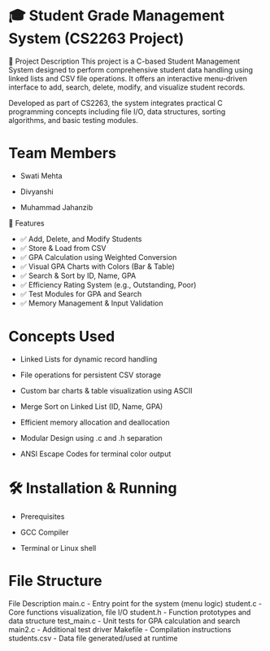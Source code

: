 # 🎓 Student Grade Management System (CS2263 Project)
📌 Project Description
This project is a C-based Student Management System designed to perform comprehensive student data handling using linked lists and CSV file operations. It offers an interactive menu-driven interface to add, search, delete, modify, and visualize student records.

Developed as part of CS2263, the system integrates practical C programming concepts including file I/O, data structures, sorting algorithms, and basic testing modules.
#  Team Members
 - Swati Mehta

 - Divyanshi

 - Muhammad Jahanzib

🚀 Features
- ✅ Add, Delete, and Modify Students
- ✅ Store & Load from CSV
- ✅ GPA Calculation using Weighted Conversion
- ✅ Visual GPA Charts with Colors (Bar & Table)
- ✅ Search & Sort by ID, Name, GPA
- ✅ Efficiency Rating System (e.g., Outstanding, Poor)
- ✅ Test Modules for GPA and Search
- ✅ Memory Management & Input Validation

# Concepts Used
- Linked Lists for dynamic record handling

- File operations for persistent CSV storage

- Custom bar charts & table visualization using ASCII

- Merge Sort on Linked List (ID, Name, GPA)

- Efficient memory allocation and deallocation

- Modular Design using .c and .h separation

- ANSI Escape Codes for terminal color output

# 🛠️ Installation & Running
- Prerequisites
- GCC Compiler

- Terminal or Linux shell

# File Structure
File	Description
main.c	  - Entry point for the system (menu logic)
student.c	- Core functions visualization, file I/O
student.h	- Function prototypes and data structure
test_main.c - 	Unit tests for GPA calculation and search
main2.c	- Additional test driver
Makefile	- Compilation instructions
students.csv	- Data file generated/used at runtime
